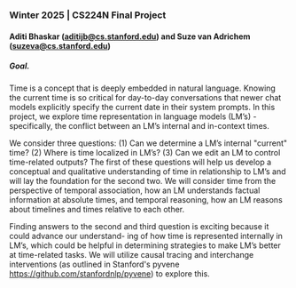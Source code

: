 ### Winter 2025 | CS224N Final Project
#### Aditi Bhaskar (aditijb@cs.stanford.edu) and Suze van Adrichem (suzeva@cs.stanford.edu)

##### Goal. 

Time is a concept that is deeply embedded in natural language. Knowing the current time is
so critical for day-to-day conversations that newer chat models explicitly specify the current date in
their system prompts. In this project, we explore time representation in language models (LM’s) -
specifically, the conflict between an LM’s internal and in-context times.

We consider three questions: (1) Can we determine a LM’s internal "current" time? (2) Where is
time localized in LM’s? (3) Can we edit an LM to control time-related outputs? The first of these
questions will help us develop a conceptual and qualitative understanding of time in relationship to
LM’s and will lay the foundation for the second two. We will consider time from the perspective of
temporal association, how an LM understands factual information at absolute times, and temporal
reasoning, how an LM reasons about timelines and times relative to each other.

Finding answers to the second and third question is exciting because it could advance our understand-
ing of how time is represented internally in LM’s, which could be helpful in determining strategies to
make LM’s better at time-related tasks. We will utilize causal tracing and interchange interventions 
(as outlined in Stanford's pyvene https://github.com/stanfordnlp/pyvene) to explore this.
